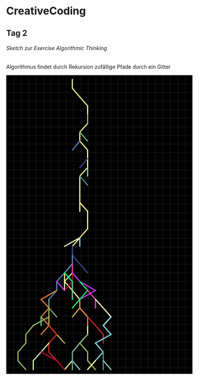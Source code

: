 # CreativeCoding

## Tag 2

###### Sketch zur Exercise Algorithmic Thinking

Algorithmus findet durch Rekursion zufällige Pfade durch ein Gitter

![Sketch_example Output](d2_output-example.jpg)
